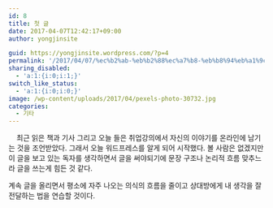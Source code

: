 ```yaml
---
id: 8
title: 첫 글
date: 2017-04-07T12:42:17+09:00
author: yongjinsite

guid: https://yongjinsite.wordpress.com/?p=4
permalink: '/2017/04/07/%ec%b2%ab-%eb%b2%88%ec%a7%b8-%eb%b8%94%eb%a1%9c%ea%b7%b8-%ea%b8%80/'
sharing_disabled:
  - 'a:1:{i:0;i:1;}'
switch_like_status:
  - 'a:1:{i:0;i:0;}'
image: /wp-content/uploads/2017/04/pexels-photo-30732.jpg
categories:
  - 기타
---
```

<p style="text-align:left;">
      최근 읽은 책과 기사 그리고 오늘 들은 취업강의에서 자신의 이야기를 온라인에 남기는 것을 조언받았다. 그래서 오늘 워드프레스를 알게 되어 시작했다. 볼 사람은 없겠지만 이 글을 보고 있는 독자를 생각하면서 글을 써야되기에 문장 구조나 논리적 흐름 맞추느라 글을 쓰는게 힘든 것 같다.
</p>

<p style="text-align:left;">
  계속 글을 올리면서 평소에 자주 나오는 의식의 흐름을 줄이고 상대방에게 내 생각을 잘 전달하는 법을 연습할 것이다.
</p>

<p style="text-align:left;">
